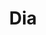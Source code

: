 ---
title: "Dia"
url: /ciudad-autonoma-de-buenos-aires/dia-avenida-manuel-a-montes-de-oca/
shop: supermercado
---